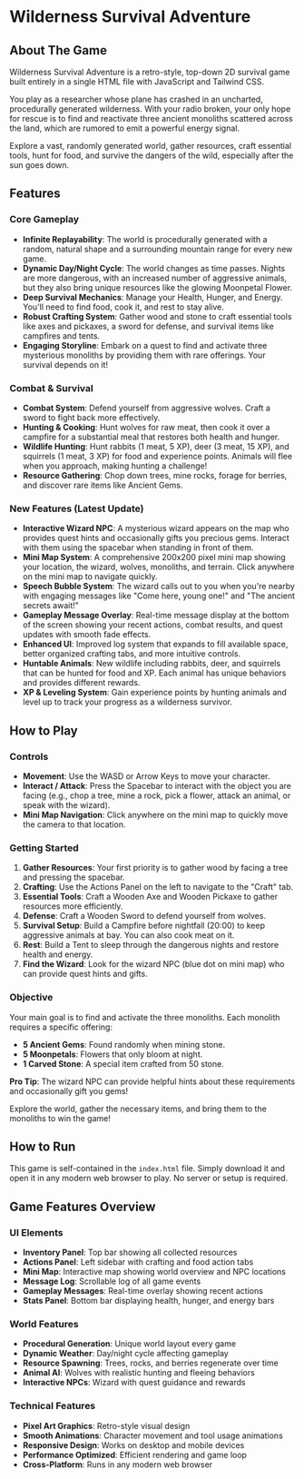 # Wilderness Survival Adventure

## About The Game
Wilderness Survival Adventure is a retro-style, top-down 2D survival game built entirely in a single HTML file with JavaScript and Tailwind CSS.

You play as a researcher whose plane has crashed in an uncharted, procedurally generated wilderness. With your radio broken, your only hope for rescue is to find and reactivate three ancient monoliths scattered across the land, which are rumored to emit a powerful energy signal.

Explore a vast, randomly generated world, gather resources, craft essential tools, hunt for food, and survive the dangers of the wild, especially after the sun goes down.

## Features

### Core Gameplay
- **Infinite Replayability**: The world is procedurally generated with a random, natural shape and a surrounding mountain range for every new game.
- **Dynamic Day/Night Cycle**: The world changes as time passes. Nights are more dangerous, with an increased number of aggressive animals, but they also bring unique resources like the glowing Moonpetal Flower.
- **Deep Survival Mechanics**: Manage your Health, Hunger, and Energy. You'll need to find food, cook it, and rest to stay alive.
- **Robust Crafting System**: Gather wood and stone to craft essential tools like axes and pickaxes, a sword for defense, and survival items like campfires and tents.
- **Engaging Storyline**: Embark on a quest to find and activate three mysterious monoliths by providing them with rare offerings. Your survival depends on it!

### Combat & Survival
- **Combat System**: Defend yourself from aggressive wolves. Craft a sword to fight back more effectively.
- **Hunting & Cooking**: Hunt wolves for raw meat, then cook it over a campfire for a substantial meal that restores both health and hunger.
- **Wildlife Hunting**: Hunt rabbits (1 meat, 5 XP), deer (3 meat, 15 XP), and squirrels (1 meat, 3 XP) for food and experience points. Animals will flee when you approach, making hunting a challenge!
- **Resource Gathering**: Chop down trees, mine rocks, forage for berries, and discover rare items like Ancient Gems.

### New Features (Latest Update)
- **Interactive Wizard NPC**: A mysterious wizard appears on the map who provides quest hints and occasionally gifts you precious gems. Interact with them using the spacebar when standing in front of them.
- **Mini Map System**: A comprehensive 200x200 pixel mini map showing your location, the wizard, wolves, monoliths, and terrain. Click anywhere on the mini map to navigate quickly.
- **Speech Bubble System**: The wizard calls out to you when you're nearby with engaging messages like "Come here, young one!" and "The ancient secrets await!"
- **Gameplay Message Overlay**: Real-time message display at the bottom of the screen showing your recent actions, combat results, and quest updates with smooth fade effects.
- **Enhanced UI**: Improved log system that expands to fill available space, better organized crafting tabs, and more intuitive controls.
- **Huntable Animals**: New wildlife including rabbits, deer, and squirrels that can be hunted for food and XP. Each animal has unique behaviors and provides different rewards.
- **XP & Leveling System**: Gain experience points by hunting animals and level up to track your progress as a wilderness survivor.

## How to Play

### Controls
- **Movement**: Use the WASD or Arrow Keys to move your character.
- **Interact / Attack**: Press the Spacebar to interact with the object you are facing (e.g., chop a tree, mine a rock, pick a flower, attack an animal, or speak with the wizard).
- **Mini Map Navigation**: Click anywhere on the mini map to quickly move the camera to that location.

### Getting Started
1. **Gather Resources**: Your first priority is to gather wood by facing a tree and pressing the spacebar.
2. **Crafting**: Use the Actions Panel on the left to navigate to the "Craft" tab.
3. **Essential Tools**: Craft a Wooden Axe and Wooden Pickaxe to gather resources more efficiently.
4. **Defense**: Craft a Wooden Sword to defend yourself from wolves.
5. **Survival Setup**: Build a Campfire before nightfall (20:00) to keep aggressive animals at bay. You can also cook meat on it.
6. **Rest**: Build a Tent to sleep through the dangerous nights and restore health and energy.
7. **Find the Wizard**: Look for the wizard NPC (blue dot on mini map) who can provide quest hints and gifts.

### Objective
Your main goal is to find and activate the three monoliths. Each monolith requires a specific offering:

- **5 Ancient Gems**: Found randomly when mining stone.
- **5 Moonpetals**: Flowers that only bloom at night.
- **1 Carved Stone**: A special item crafted from 50 stone.

**Pro Tip**: The wizard NPC can provide helpful hints about these requirements and occasionally gift you gems!

Explore the world, gather the necessary items, and bring them to the monoliths to win the game!

## How to Run
This game is self-contained in the `index.html` file. Simply download it and open it in any modern web browser to play. No server or setup is required.

## Game Features Overview

### UI Elements
- **Inventory Panel**: Top bar showing all collected resources
- **Actions Panel**: Left sidebar with crafting and food action tabs
- **Mini Map**: Interactive map showing world overview and NPC locations
- **Message Log**: Scrollable log of all game events
- **Gameplay Messages**: Real-time overlay showing recent actions
- **Stats Panel**: Bottom bar displaying health, hunger, and energy bars

### World Features
- **Procedural Generation**: Unique world layout every game
- **Dynamic Weather**: Day/night cycle affecting gameplay
- **Resource Spawning**: Trees, rocks, and berries regenerate over time
- **Animal AI**: Wolves with realistic hunting and fleeing behaviors
- **Interactive NPCs**: Wizard with quest guidance and rewards

### Technical Features
- **Pixel Art Graphics**: Retro-style visual design
- **Smooth Animations**: Character movement and tool usage animations
- **Responsive Design**: Works on desktop and mobile devices
- **Performance Optimized**: Efficient rendering and game loop
- **Cross-Platform**: Runs in any modern web browser
